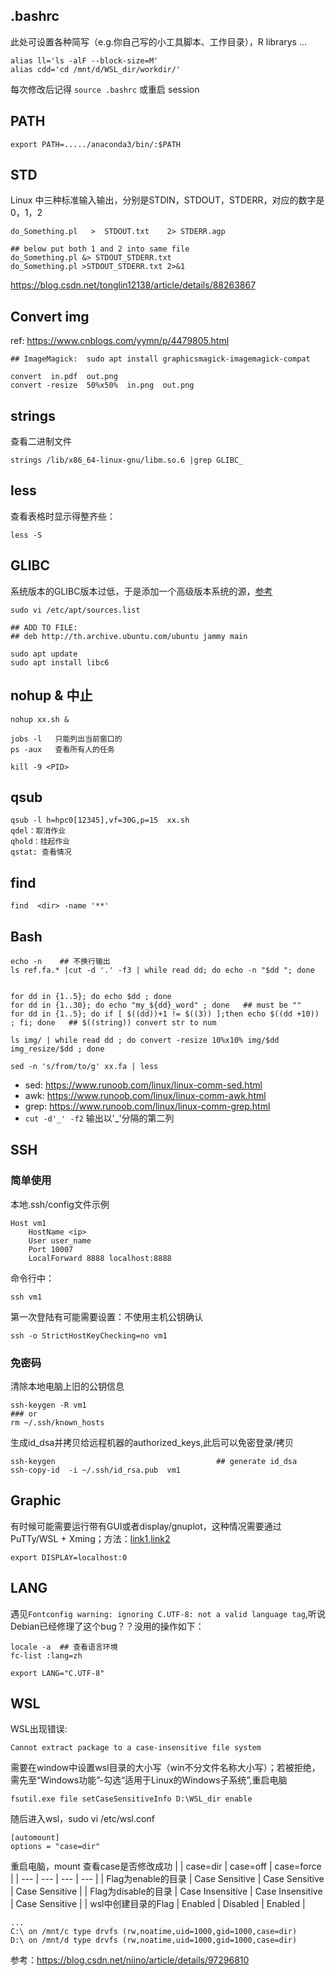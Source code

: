 


## .bashrc
此处可设置各种简写（e.g.你自己写的小工具脚本、工作目录），R librarys ...
```
alias ll='ls -alF --block-size=M'
alias cdd='cd /mnt/d/WSL_dir/workdir/'
```
每次修改后记得 ```source .bashrc``` 或重启 session


## PATH
```
export PATH=...../anaconda3/bin/:$PATH
```


## STD
Linux 中三种标准输入输出，分别是STDIN，STDOUT，STDERR，对应的数字是0，1，2
```
do_Something.pl   >  STDOUT.txt    2> STDERR.agp

## below put both 1 and 2 into same file
do_Something.pl &> STDOUT_STDERR.txt
do_Something.pl >STDOUT_STDERR.txt 2>&1
```
https://blog.csdn.net/tonglin12138/article/details/88263867


## Convert img
ref: https://www.cnblogs.com/yymn/p/4479805.html
```
## ImageMagick:  sudo apt install graphicsmagick-imagemagick-compat

convert  in.pdf  out.png
convert -resize  50%x50%  in.png  out.png
```

## strings
查看二进制文件
```
strings /lib/x86_64-linux-gnu/libm.so.6 |grep GLIBC_
```

## less
查看表格时显示得整齐些：
```
less -S
```


## GLIBC
系统版本的GLIBC版本过低，于是添加一个高级版本系统的源，[参考](https://blog.csdn.net/huazhang_001/article/details/128828999)
```
sudo vi /etc/apt/sources.list

## ADD TO FILE:   
## deb http://th.archive.ubuntu.com/ubuntu jammy main

sudo apt update
sudo apt install libc6
```

## nohup & 中止
```
nohup xx.sh & 

jobs -l   只能列出当前窗口的
ps -aux   查看所有人的任务

kill -9 <PID>
```

## qsub
```
qsub -l h=hpc0[12345],vf=30G,p=15  xx.sh
qdel：取消作业
qhold：挂起作业
qstat: 查看情况
```

## find
```
find  <dir> -name '**'
```


## Bash
```
echo -n    ## 不换行输出
ls ref.fa.* |cut -d '.' -f3 | while read dd; do echo -n "$dd "; done


for dd in {1..5}; do echo $dd ; done
for dd in {1..30}; do echo "my_${dd}_word" ; done   ## must be ""
for dd in {1..5}; do if [ $((dd))+1 != $((3)) ];then echo $((dd +10)) ; fi; done   ## $((string)) convert str to num

ls img/ | while read dd ; do convert -resize 10%x10% img/$dd img_resize/$dd ; done

sed -n 's/from/to/g' xx.fa | less
```
* sed: https://www.runoob.com/linux/linux-comm-sed.html
* awk: https://www.runoob.com/linux/linux-comm-awk.html
* grep: https://www.runoob.com/linux/linux-comm-grep.html  
* ```cut -d'_' -f2``` 输出以'_'分隔的第二列


## SSH
### 简单使用
本地.ssh/config文件示例
```
Host vm1
    HostName <ip>
    User user_name
    Port 10007
    LocalForward 8888 localhost:8888
```
命令行中：
```
ssh vm1
```
第一次登陆有可能需要设置：不使用主机公钥确认
```
ssh -o StrictHostKeyChecking=no vm1
```
### 免密码
清除本地电脑上旧的公钥信息
```
ssh-keygen -R vm1
### or
rm ~/.ssh/known_hosts
```

生成id_dsa并拷贝给远程机器的authorized_keys,此后可以免密登录/拷贝
```
ssh-keygen                                    ## generate id_dsa
ssh-copy-id  -i ~/.ssh/id_rsa.pub  vm1
```


## Graphic
有时候可能需要运行带有GUI或者display/gnuplot，这种情况需要通过 PuTTy/WSL + Xming；方法：[link1](https://blog.csdn.net/Yinyaowei/article/details/108303562),[link2](https://blog.csdn.net/sihsd/article/details/124261374)

```
export DISPLAY=localhost:0
```


## LANG
遇见```Fontconfig warning: ignoring C.UTF-8: not a valid language tag```,听说Debian已经修理了这个bug？？没用的操作如下：
```
locale -a  ## 查看语言环境
fc-list :lang=zh

export LANG="C.UTF-8"
```

## WSL
WSL出现错误:
```
Cannot extract package to a case-insensitive file system
```
需要在window中设置wsl目录的大小写（win不分文件名称大小写）；若被拒绝，需先至“Windows功能”-勾选“适用于Linux的Windows子系统”,重启电脑
```
fsutil.exe file setCaseSensitiveInfo D:\WSL_dir enable
```
随后进入wsl，sudo vi /etc/wsl.conf
```
[automount]
options = "case=dir"
```
重启电脑，mount 查看case是否修改成功
| | case=dir | case=off | case=force |
| --- | --- | --- | --- |
| Flag为enable的目录 | Case Sensitive | Case Sensitive | Case Sensitive | 
| Flag为disable的目录 | Case Insensitive | Case Insensitive | Case Sensitive | 
| wsl中创建目录的Flag | Enabled | Disabled | Enabled | 
```
...
C:\ on /mnt/c type drvfs (rw,noatime,uid=1000,gid=1000,case=dir)
D:\ on /mnt/d type drvfs (rw,noatime,uid=1000,gid=1000,case=dir)
```
参考：https://blog.csdn.net/niino/article/details/97296810  



